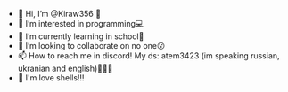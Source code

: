 - 👋 Hi, I’m @Kiraw356 🐢
- 👀 I’m interested in programming💻
- 🌱 I’m currently learning in school📖
- 💞️ I’m looking to collaborate on no one😗
- 📫 How to reach me in discord! My ds: atem3423 (im speaking russian, ukranian and english)💖💖💖
- 🐢 I'm love shells!!!
<!---
Kiraw356/Kiraw356 is a ✨ special ✨ repository because its `README.md` (this file) appears on your GitHub profile.
You can click the Preview link to take a look at your changes.
--->
